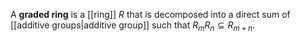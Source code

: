 A **graded ring** is a [[ring]] $R$ that is decomposed into a direct sum of [[additive groups|additive group]] such that $R_m R_n \subseteq R_{m+n}$.